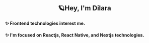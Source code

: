 <h2 align="center">🪐Hey, I'm Dilara</h2>

#### ✨ Frontend technologies interest me.
#### ✨ I'm focused on Reactjs, React Native, and Nextjs technologies.
